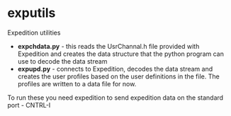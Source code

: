 # exputils
Expedition utilities

- **expchdata.py** - this reads the UsrChannal.h file provided with Expedition and creates the data structure that the python program can use to decode the data stream
- **expupd.py** - connects to Expedition, decodes the data stream and creates the user profiles based on the user definitions in the file. The profiles are written to a data file for now.

To run these you need expedition to send expedition data on the standard port - CNTRL-I 
